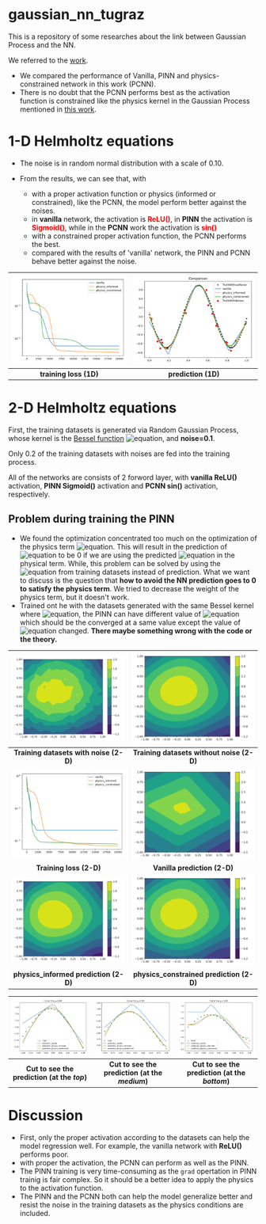 # gaussian_nn_tugraz
This is a repository of some researches about the link between Gaussian Process and the NN.

We referred to the [work](https://arxiv.org/abs/2209.12737).

- We compared the performance of Vanilla, PINN and physics-constrained network in this work (PCNN).
- There is no doubt that the PCNN performs best as the activation function is constrained like the physics kernel 
in the Gaussian Process mentioned in [this work](https://arxiv.org/pdf/1905.07907.pdf).

# 1-D Helmholtz equations
- The noise is in random normal distribution with a scale of 0.10.

- From the results, we can see that, with 
    - with a proper activation function or physics (informed or constrained), like the PCNN, the model perform
better against the noises.
    - in **vanilla** network, the activation is <span style="color:red">**ReLU()**</span>, 
  in **PINN** the activation is <span style="color:red">**Sigmoid()**</span>, while in the
  **PCNN** work the activation is <span style="color:red">**sin()**</span>
    - with a constrained proper activation function, the PCNN performs the best.
    - compared with the results of 'vanilla' network, the PINN and PCNN behave better against the noise.
    
| ![space-1.jpg](./figs/loss_train.png) | ![space-1.jpg](./figs/prediction.png) |
|:--:| :--:| 
| **training loss (1D)** |**prediction (1D)**|


# 2-D Helmholtz equations
First, the training datasets is generated via Random Gaussian Process, whose kernel is the [Bessel function](https://en.wikipedia.org/wiki/Bessel_function)
![equation](https://latex.codecogs.com/svg.image?J_0(k\|\mathbf{x}&space;-\mathbf{x}'&space;\|)), and **noise=0.1**.

Only 0.2 of the training datasets with noises are fed into the training process.

All of the networks are consists of 2 forword layer, with **vanilla ReLU()** activation, **PINN Sigmoid()** activation 
and **PCNN 
sin()** activation, respectively.

## Problem during training the PINN
- We found the optimization concentrated too much on the optimization of the physics term 
![equation](https://latex.codecogs.com/svg.image?\Delta&space;f&space;&plus;&space;\nu^2&space;f=0).
This will result in the prediction of 
![equation](https://latex.codecogs.com/svg.image?f) 
to be 0 if we are using the predicted 
![equation](https://latex.codecogs.com/svg.image?f) in the physical term.
While, this problem can be solved by using the 
![equation](https://latex.codecogs.com/svg.image?f) from training datasets instead of prediction.
What we want to discuss is the question that **how to avoid the NN prediction goes to 0 to 
satisfy the physics term**. 
We tried to decrease the weight of the physics term, but it doesn't work.
- Trained ont he with the datasets generated with the same Bessel kernel where 
![equation](https://latex.codecogs.com/svg.image?k=2), the PINN can have 
different value of 
![equation](https://latex.codecogs.com/svg.image?\nu) which should be the converged at a same 
value except the value of 
![equation](https://latex.codecogs.com/svg.image?k) changed. **There maybe something wrong with the 
code or the theory.**

    
| ![space-1.jpg](./helmholtz_2d/xy_data/contourf_helmholtz_noise.png) | ![space-1.jpg](./helmholtz_2d/xy_data/contourf_helmholtz_Truth.png) |
|:--:| :--:| 
| **Training datasets with noise (2-D)** |**Training datasets without noise (2-D)**|
| ![space-1.jpg](./helmholtz_2d/xy_data/training_loss.png) | ![space-1.jpg](./helmholtz_2d/xy_data/vanilla.png) |
| **Training loss (2-D)** |**Vanilla prediction (2-D)**|
| ![space-1.jpg](./helmholtz_2d/xy_data/physics_informed.png) | ![space-1.jpg](./helmholtz_2d/xy_data/physics_constrained.png) |
| **physics_informed prediction (2-D)** |**physics_constrained prediction (2-D)**|


| ![space-1.jpg](./helmholtz_2d/xy_data/error_cut_1.00.png) | ![space-1.jpg](./helmholtz_2d/xy_data/error_cut_0.05.png) | ![](./helmholtz_2d/xy_data/error_cut_-1.00.png)|
|:--:| :--:| :--:| 
| **Cut to see the prediction (at the *top*)** |**Cut to see the prediction (at the *medium*)**|**Cut to see the prediction (at the *bottom*)**|



# Discussion
- First, only the proper activation according to the datasets can help the model regression well. For example, the
vanilla network with **ReLU()** performs poor.
- with proper the activation, the PCNN can perform as well as the PINN. 
- The PINN training is very time-consuming as the `grad` opertation in PINN trainig is fair complex. 
So it should be a better idea to apply the physics to the activation function.
- The PINN and the PCNN both can help the model generalize better and resist the noise in the training datasets as the 
physics conditions are included.








